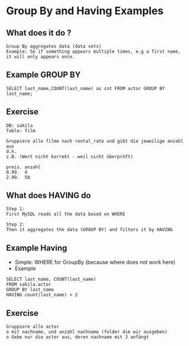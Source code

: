 # Group By and Having Examples 

## What does it do ?

```
Group By aggregates data (data sets) 
Example: So if something appears multiple times, e.g a first name, 
it will only appears once. 

```

## Example GROUP BY 

```
SELECT last_name,COUNT(last_name) as cnt FROM actor GROUP BY last_name;
```

## Exercise 

```
DB: sakila
Table: film  

Gruppiere alle filme nach rental_rate und gibt die jeweilige anzahl aus 
d.h. 
z.B. (Wert nicht korrekt - weil nicht überprüft)

preis. anzahl 
0.99.  4 
2.99.  50 

```


## What does HAVING do 

```
Step 1: 
First MySQL reads all the data based on WHERE 

Step 2: 
Then it aggregates the data (GROUP BY) and filters it by HAVING 
```

## Example Having 


  * Simple: WHERE for GroupBy (because where does not work here)
  * Example 

```
SELECT last_name, COUNT(last_name) 
FROM sakila.actor
GROUP BY last_name
HAVING count(last_name) > 2
```
 
## Exercise 

```
Gruppiere alle actor 
o mit nachname, und anzahl nachname (felder die wir ausgeben) 
o Gebe nur die actor aus, deren nachname mit J anfängt


```
